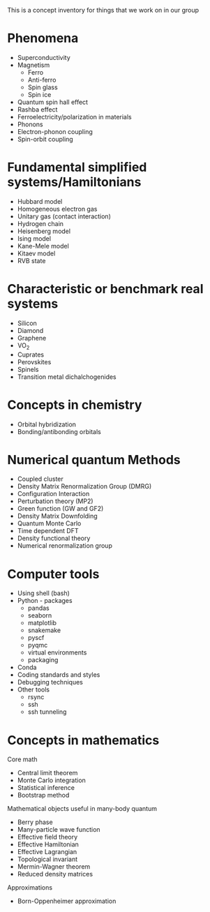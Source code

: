 
This is a concept inventory for things that we work on in our group

# Phenomena

* Superconductivity
* Magnetism 
    - Ferro
    - Anti-ferro
    - Spin glass
    - Spin ice
* Quantum spin hall effect
* Rashba effect
* Ferroelectricity/polarization in materials
* Phonons
* Electron-phonon coupling
* Spin-orbit coupling

# Fundamental simplified systems/Hamiltonians

* Hubbard model
* Homogeneous electron gas
* Unitary gas (contact interaction)
* Hydrogen chain
* Heisenberg model
* Ising model
* Kane-Mele model
* Kitaev model
* RVB state

# Characteristic or benchmark real systems

* Silicon
* Diamond
* Graphene
* VO<sub>2</sub>
* Cuprates
* Perovskites
* Spinels
* Transition metal dichalchogenides

# Concepts in chemistry

* Orbital hybridization
* Bonding/antibonding orbitals

# Numerical quantum Methods

* Coupled cluster
* Density Matrix Renormalization Group (DMRG)
* Configuration Interaction
* Perturbation theory (MP2)
* Green function (GW and GF2)
* Density Matrix Downfolding
* Quantum Monte Carlo
* Time dependent DFT
* Density functional theory
* Numerical renormalization group

# Computer tools

* Using shell (bash)
* Python - packages
    - pandas
    - seaborn
    - matplotlib
    - snakemake
    - pyscf
    - pyqmc
    - virtual environments
    - packaging
* Conda
* Coding standards and styles
* Debugging techniques
* Other tools
    - rsync
    - ssh
    - ssh tunneling

# Concepts in mathematics

Core math
* Central limit theorem
* Monte Carlo integration
* Statistical inference
* Bootstrap method

Mathematical objects useful in many-body quantum
* Berry phase
* Many-particle wave function
* Effective field theory
* Effective Hamiltonian
* Effective Lagrangian 
* Topological invariant
* Mermin-Wagner theorem
* Reduced density matrices

Approximations
* Born-Oppenheimer approximation
